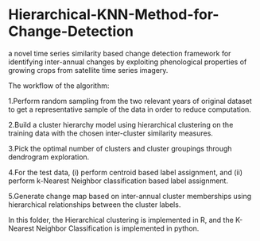 # Hierarchical-KNN-Method-for-Change-Detection

a novel time series similarity based change detection framework for identifying inter-annual changes by exploiting phenological properties of growing crops from satellite time series imagery. 

The workflow of the algorithm: 

  1.Perform random sampling from the two relevant years of original dataset to get a representative sample of the data in order to reduce computation.

  2.Build a cluster hierarchy model using hierarchical clustering on the training data with the chosen inter-cluster similarity measures.

  3.Pick the optimal number of clusters and cluster groupings through dendrogram exploration.

  4.For the test data, (i) perform centroid based label assignment, and (ii) perform k-Nearest Neighbor classification based label assignment.

  5.Generate change map based on inter-annual cluster memberships using hierarchical relationships between the cluster labels.

In this folder, the Hierarchical clustering is implemented in R, and the K-Nearest Neighbor Classification is implemented in python.


